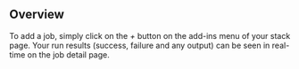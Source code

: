 

## Overview

To add a job, simply click on the _+_ button on the add-ins menu of your stack page.
Your run results (success, failure and any output) can be seen in real-time on the job detail page.

